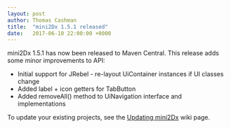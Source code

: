 ```yaml
---
layout: post
author: Thomas Cashman
title:  "mini2Dx 1.5.1 released"
date:   2017-06-10 22:00:00 +0000
---
```


mini2Dx 1.5.1 has now been released to Maven Central. This release adds some minor improvements to API:
 * Initial support for JRebel - re-layout UiContainer instances if UI classes change
 * Added label + icon getters for TabButton
 * Added removeAll() method to UiNavigation interface and implementations

To update your existing projects, see the [Updating mini2Dx](https://github.com/mini2Dx/mini2Dx/wiki/Updating-mini2Dx) wiki page.
<!--more-->